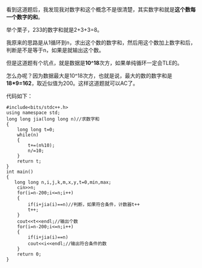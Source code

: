 看到这道题后，我发现我对数字和这个概念不是很清楚，其实数字和就是**这个数每一个数字的和**。

举个栗子，233的数字和就是2+3+3=8。

我原来的思路是从1循环到n，求出这个数的数字和，然后用这个数加上数字和后，判断是不是等于n，如果是就输出这个数。

但是这道题有个坑点，就是数据是**10^18**次方，如果单纯循环一定会TLE的。

怎么办呢？因为数据最大是10^18次方，也就是说，最大的数的数字和是**18*9=162**，取近似值为200。这样这道题就可以AC了。

代码如下：
```
#include<bits/stdc++.h>
using namespace std;
long long jia(long long n)//求数字和
{
	long long t=0;
	while(n)
	{
		t+=(n%10);
		n/=10;
	}
	return t;
}
int main()
{
   long long n,i,j,k,m,x,y,t=0,min,max;
    cin>>n;
    for(i=n-200;i<=n;i++)
    {
    	if(i+jia(i)==n)//判断，如果符合条件，计数器t++
    	t++;
	}
	cout<<t<<endl;//输出个数
	for(i=n-200;i<=n;i++)
	{
		if(i+jia(i)==n)
		cout<<i<<endl;//输出符合条件的数
	}
    return 0;
}
```
